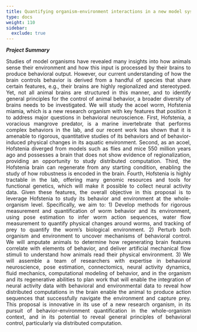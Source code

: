 ```yaml
---
title: Quantifying organism-environment interactions in a new model system for neuroscience
type: docs
weight: 110
sidebar:
  exclude: true
---
```


**_Project Summary_**
<div style="text-align: justify">
Studies of model organisms have revealed many insights into how animals sense their environment and how this input is processed by their brains to produce behavioral output. However, our current understanding of how the brain controls behavior is derived from a handful of species that share certain features, e.g., their brains are highly regionalized and stereotyped. Yet, not all animal brains are structured in this manner, and to identify general principles for the control of animal behavior, a broader diversity of brains needs to be investigated. We will study the acoel worm, Hofstenia miamia, which is a new research organism with key features that position it to address major questions in behavioral neuroscience. First, Hofstenia, a voracious mangrove predator, is a marine invertebrate that performs complex behaviors in the lab, and our recent work has shown that it is amenable to rigorous, quantitative studies of its behaviors and of behavior-induced physical changes in its aquatic environment. Second, as an acoel, Hofstenia diverged from models such as flies and mice 550 million years ago and possesses a brain that does not show evidence of regionalization, providing an opportunity to study distributed computation. Third, the Hofstenia brain can regenerate from any starting condition, enabling the study of how robustness is encoded in the brain. Fourth, Hofstenia is highly tractable in the lab, offering many genomic resources and tools for functional genetics, which will make it possible to collect neural activity data. Given these features, the overall objective in this proposal is to leverage Hofstenia to study its behavior and environment at the whole-organism level. Specifically, we aim to: 1) Develop methods for rigorous measurement and quantification of worm behavior and its environment, using pose estimation to infer worm action sequences, water flow measurement to quantify physical changes around worms, and tracking of prey to quantify the worm’s biological environment. 2) Perturb both organism and environment to uncover mechanisms of behavioral control. We will amputate animals to determine how regenerating brain features correlate with elements of behavior, and deliver artificial mechanical flow stimuli to understand how animals read their physical environment. 3) We will assemble a team of researchers with expertise in behavioral neuroscience, pose estimation, connectomics, neural activity dynamics, fluid mechanics, computational modeling of behavior, and in the organism and its regenerative abilities to plan work that will enable the integration of neural activity data with behavioral and environmental data to reveal how distributed computations in the brain enable the animal to produce action sequences that successfully navigate the environment and capture prey. This proposal is innovative in its use of a new research organism, in its pursuit of behavior-environment quantification in the whole-organism context, and in its potential to reveal general principles of behavioral control, particularly via distributed computation.
</div>

<!-- #### People

{{< people "team-r34_12" >}}

#### Alumni -->